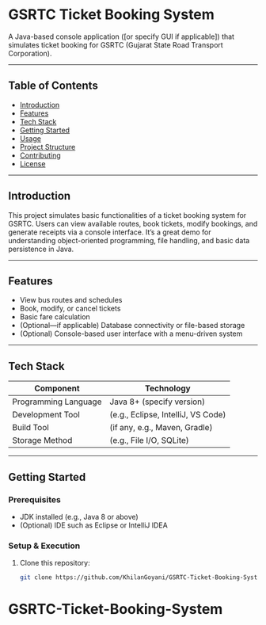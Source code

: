 # GSRTC Ticket Booking System

A Java-based console application ([or specify GUI if applicable]) that simulates ticket booking for GSRTC (Gujarat State Road Transport Corporation).

---

##  Table of Contents

- [Introduction](#introduction)  
- [Features](#features)  
- [Tech Stack](#tech-stack)  
- [Getting Started](#getting-started)  
- [Usage](#usage)  
- [Project Structure](#project-structure)  
- [Contributing](#contributing)  
- [License](#license)

---

## Introduction

This project simulates basic functionalities of a ticket booking system for GSRTC. Users can view available routes, book tickets, modify bookings, and generate receipts via a console interface. It’s a great demo for understanding object-oriented programming, file handling, and basic data persistence in Java.

---

## Features

- View bus routes and schedules  
- Book, modify, or cancel tickets  
- Basic fare calculation  
- (Optional—if applicable) Database connectivity or file-based storage  
- (Optional) Console-based user interface with a menu-driven system  

---

## Tech Stack

| Component         | Technology                |
|------------------|---------------------------|
| Programming Language | Java 8+ (specify version) |
| Development Tool | (e.g., Eclipse, IntelliJ, VS Code) |
| Build Tool        | (if any, e.g., Maven, Gradle) |
| Storage Method   | (e.g., File I/O, SQLite) |

---

## Getting Started

### Prerequisites

- JDK installed (e.g., Java 8 or above)
- (Optional) IDE such as Eclipse or IntelliJ IDEA

### Setup & Execution

1. Clone this repository:
   ```bash
   git clone https://github.com/KhilanGoyani/GSRTC-Ticket-Booking-System.git
# GSRTC-Ticket-Booking-System
